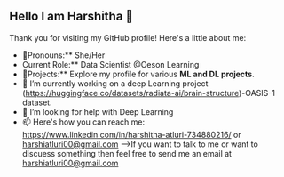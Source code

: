 ## Hello I am Harshitha 👋
Thank you for visiting my GitHub profile! Here's a little about me:

- 👯Pronouns:** She/Her
- Current Role:** Data Scientist @Oeson Learning
- 🔭Projects:** Explore my profile for various **ML and DL projects**.
- 🔭 I’m currently working on a deep Learning project
(https://huggingface.co/datasets/radiata-ai/brain-structure)-OASIS-1 dataset.
- 🤔 I’m looking for help with Deep Learning
- 📫 Here's how you can reach me: https://www.linkedin.com/in/harshitha-atluri-734880216/ or harshiatluri00@gmail.com
-->If you want to talk to me or want to discuess something then feel free to send me an email at harshiatluri00@gmail.com

